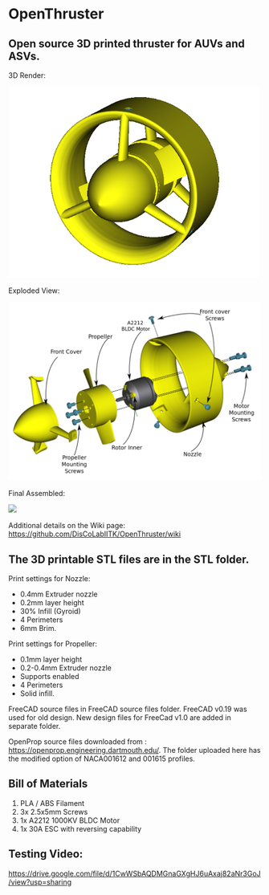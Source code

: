# OpenThruster
Open source 3D printed thruster for AUVs and ASVs.
---------------------------------------------------------------------------------------------------
3D Render:

<img src="https://github.com/DisCoLabIITK/OpenThruster/blob/main/Images/3D_Render.png" width="500">

Exploded View:

<img src="https://github.com/DisCoLabIITK/OpenThruster/blob/main/Images/Exploded.png" width="800">

Final Assembled:

<img src="https://github.com/DisCoLabIITK/OpenThruster/blob/main/Images/thruster.png" width="400">

Additional details on the Wiki page: https://github.com/DisCoLabIITK/OpenThruster/wiki

The 3D printable STL files are in the STL folder.
--------------------------------------------------------------------------------------------------
Print settings for Nozzle:
* 0.4mm Extruder nozzle
* 0.2mm layer height
* 30% Infill (Gyroid)
* 4 Perimeters
* 6mm Brim.

Print settings for Propeller: 
* 0.1mm layer height
* 0.2-0.4mm Extruder nozzle
* Supports enabled
* 4 Perimeters
* Solid infill.

FreeCAD source files in FreeCAD source files folder. FreeCAD v0.19 was used for old design. New design files for FreeCad v1.0 are added in separate folder.

OpenProp source files downloaded from : https://openprop.engineering.dartmouth.edu/. The folder uploaded here has the modified option of NACA001612 and 001615 profiles.

Bill of Materials
--------------------------------------------------------------------------------------------------
1. PLA / ABS Filament
2. 3x 2.5x5mm Screws
3. 1x A2212 1000KV BLDC Motor
4. 1x 30A ESC with reversing capability


Testing Video: 
--------------------------------------------------------------------------------------------------
https://drive.google.com/file/d/1CwWSbAQDMGnaGXgHJ6uAxaj82aNr3GoJ/view?usp=sharing
